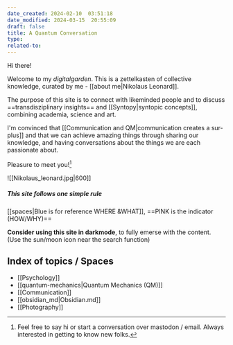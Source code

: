 ```yaml
---
date_created: 2024-02-10  03:51:18
date_modified: 2024-03-15  20:55:09
draft: false
title: A Quantum Conversation
type: 
related-to: 
---
```


Hi there!

Welcome to my *digitalgarden*.
This is a zettelkasten of collective knowledge, curated by me - [[about me|Nikolaus Leonard]].

The purpose of this site is to connect with likeminded people and to discuss ==transdisziplinary insights== and [[Syntopy|syntopic concepts]], combining academia, science and art.

I'm convinced that [[Communication and QM|communication creates a sur-plus]] and that we can achieve amazing things through sharing our knowledge, and having conversations about the things we are each passionate about.

Pleasure to meet you![^1]

![[Nikolaus_leonard.jpg|600]]

##### This site follows one simple rule

[[spaces|Blue is for reference WHERE &WHAT]], ==PINK is the indicator (HOW/WHY)==

 **Consider using this site in darkmode**, to fully emerse with the content. (Use the sun/moon icon near the search function)

## Index of topics / Spaces

- [[Psychology]]
- [[quantum-mechanics|Quantum Mechanics (QM)]]
- [[Communication]]
- [[obsidian_md|Obsidian.md]]
- [[Photography]]

[^1]: Feel free to say hi or start a conversation over mastodon / email. Always interested in getting to know new folks.
